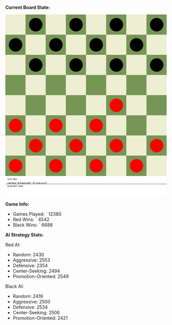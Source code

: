 
**Current Board State:**  
<!-- START_GIF -->
![Checkers Game](./checkers_game.gif)
<!-- END_GIF -->

**Game Info:**  
- Games Played: `<!-- GAMES_PLAYED --> 12380
- Red Wins: `<!-- RED_WINS --> 4542
- Black Wins: `<!-- BLACK_WINS --> 6688

<!-- AI_STATS -->
**AI Strategy Stats:**

Red AI:
- Random: 2430
- Aggressive: 2553
- Defensive: 2354
- Center-Seeking: 2494
- Promotion-Oriented: 2549

Black AI:
- Random: 2419
- Aggressive: 2500
- Defensive: 2534
- Center-Seeking: 2506
- Promotion-Oriented: 2421
